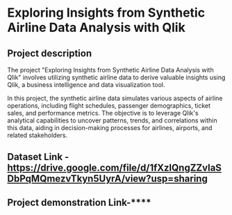 # Exploring Insights from Synthetic Airline Data Analysis with Qlik

## Project description
The project "Exploring Insights from Synthetic Airline Data Analysis with Qlik" involves utilizing synthetic airline data to derive valuable insights using Qlik, a business intelligence and data visualization tool. 

In this project, the synthetic airline data simulates various aspects of airline operations, including flight schedules, passenger demographics, ticket sales, and performance metrics. The objective is to leverage Qlik's analytical capabilities to uncover patterns, trends, and correlations within this data, aiding in decision-making processes for airlines, airports, and related stakeholders.

## Dataset Link -**https://drive.google.com/file/d/1fXzlQngZZvlaSDbPqMQmezvTkyn5UyrA/view?usp=sharing**

## Project demonstration Link-****
